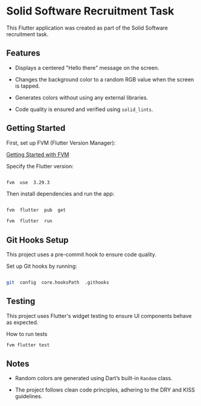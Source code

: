 
# Solid Software Recruitment Task

  
This Flutter application was created as part of the Solid Software recruitment task.

  
## Features

- Displays a centered "Hello there" message on the screen.

- Changes the background color to a random RGB value when the screen is tapped.

- Generates colors without using any external libraries.

- Code quality is ensured and verified using `solid_lints`.

  
## Getting Started


First, set up FVM (Flutter Version Manager):

[Getting Started with FVM](https://fvm.app/documentation/getting-started/installation)

  

Specify the Flutter version:

  

```bash

fvm  use  3.29.3

```

  

Then install dependencies and run the app:

  

```bash

fvm  flutter  pub  get

fvm  flutter  run

```

  

## Git Hooks Setup

  

This project uses a pre-commit hook to ensure code quality.

  

Set up Git hooks by running:

  

```bash

git  config  core.hooksPath  .githooks

```

## Testing

This project uses Flutter's widget testing to ensure UI components behave as expected.

How to run tests

```bash
fvm flutter test
```
  

## Notes

- Random colors are generated using Dart’s built-in `Random` class.

- The project follows clean code principles, adhering to the DRY and KISS guidelines.
